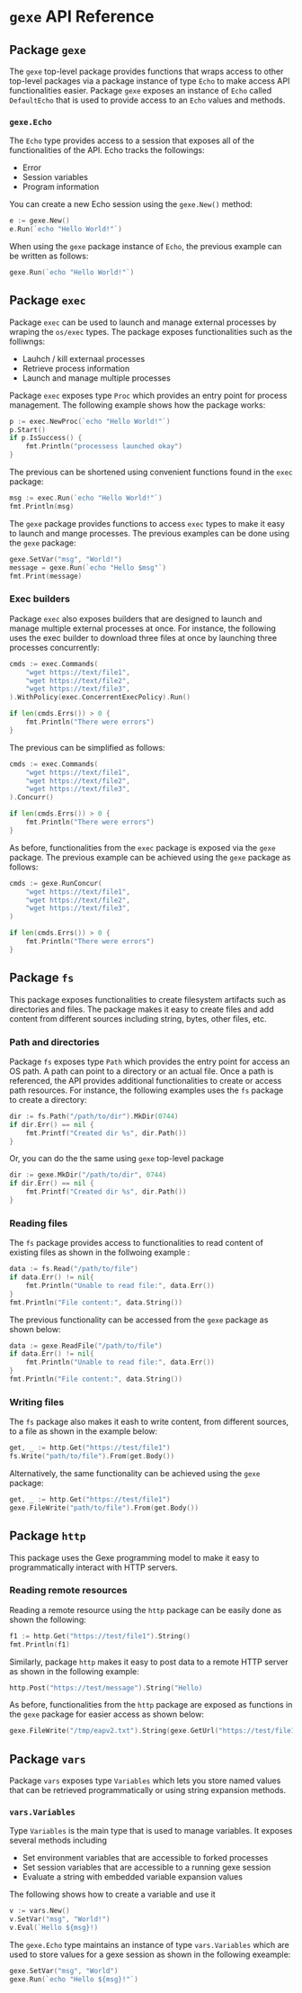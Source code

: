 # `gexe` API Reference

## Package `gexe`
The `gexe` top-level package provides functions that wraps access to other top-level packages via a package instance of type `Echo` to make access API functionalities easier. Package `gexe` exposes an instance of `Echo` called `DefaultEcho` that is used to provide access to an `Echo` values and methods.

### `gexe.Echo`
The `Echo` type provides access to a session that exposes all of the functionalities of the API. Echo tracks the followings:
* Error
* Session variables
* Program information

You can create a new Echo session using the `gexe.New()` method:

```go
e := gexe.New()
e.Run(`echo "Hello World!"`)
```

When using the `gexe` package instance of `Echo`, the previous example can be written as follows:

```go
gexe.Run(`echo "Hello World!"`)
```
## Package `exec`
Package `exec` can be used to launch and manage external processes by wraping the `os/exec` types.  The package exposes functionalities such as the folliwngs:
* Lauhch / kill externaal processes
* Retrieve process information
* Launch and manage multiple processes

Package `exec` exposes type `Proc` which provides an entry point for process management. The following example shows how the package works:

```go
p := exec.NewProc(`echo "Hello World!"`)
p.Start()
if p.IsSuccess() {
    fmt.Println("processess launched okay")
}
```

The previous can be shortened using convenient functions found in the `exec` package:

```go
msg := exec.Run(`echo "Hello World!"`)
fmt.Println(msg)
```

The `gexe` package provides functions to access `exec` types to make it easy to launch and mange processes. The previous examples can be done using the `gexe` package:

```go
gexe.SetVar("msg", "World!")
message = gexe.Run(`echo "Hello $msg"`)
fmt.Print(message)
```

### Exec builders
Package `exec` also exposes builders that are designed to launch and manage multiple external processes at once. For instance, the following uses the exec builder to download three files at once by launching three processes concurrently:

```go
cmds := exec.Commands(
    "wget https://text/file1",
    "wget https://text/file2",
    "wget https://text/file3",
).WithPolicy(exec.ConcerrentExecPolicy).Run()

if len(cmds.Errs()) > 0 {
    fmt.Println("There were errors")
}
```

The previous can be simplified as follows:

```go
cmds := exec.Commands(
    "wget https://text/file1",
    "wget https://text/file2",
    "wget https://text/file3",
).Concurr()

if len(cmds.Errs()) > 0 {
    fmt.Println("There were errors")
}
```
As before, functionalities from the `exec` package is exposed via the `gexe` package. The previous example can be achieved using the `gexe` package as follows:

```go
cmds := gexe.RunConcur(
    "wget https://text/file1",
    "wget https://text/file2",
    "wget https://text/file3",
)

if len(cmds.Errs()) > 0 {
    fmt.Println("There were errors")
}
```

## Package `fs`
This package exposes functionalities to create filesystem artifacts such as directories and files. The package makes it easy to create files and add content from different sources including string, bytes, other files, etc.

### Path and directories
Package `fs` exposes type `Path` which provides the entry point for access an OS path. A path can point to a directory or an actual file. Once a path is referenced, the API provides additional functionalities to create or access path resources.  For instance, the following examples uses the `fs` package to create a directory:

```go
dir := fs.Path("/path/to/dir").MkDir(0744)
if dir.Err() == nil {
    fmt.Printf("Created dir %s", dir.Path())
}
```

Or, you can do the the same using `gexe` top-level package

```go
dir := gexe.MkDir("/path/to/dir", 0744)
if dir.Err() == nil {
    fmt.Printf("Created dir %s", dir.Path())
}
```

### Reading files
The `fs` package provides access to functionalities to read content of existing files as shown in the follwoing example :

```go
data := fs.Read("/path/to/file")
if data.Err() != nil{
    fmt.Println("Unable to read file:", data.Err())
}
fmt.Println("File content:", data.String())
```

The previous functionality can be accessed from the `gexe` package as shown below:
```go
data := gexe.ReadFile("/path/to/file")
if data.Err() != nil{
    fmt.Println("Unable to read file:", data.Err())
}
fmt.Println("File content:", data.String())
```

### Writing files
The `fs` package also makes it eash to write content, from different sources, to a file as shown in the example below:

```go
get, _ := http.Get("https://test/file1")
fs.Write("path/to/file").From(get.Body())
```

Alternatively, the same functionality can be achieved using the `gexe` package:

```go
get, _ := http.Get("https://test/file1")
gexe.FileWrite("path/to/file").From(get.Body())
```

## Package `http`
This package uses the Gexe programming model to make it easy to programmatically interact with HTTP servers.

### Reading remote resources
Reading a remote resource using the `http` package can be easily done as shown the following:

```go
f1 := http.Get("https://test/file1").String()
fmt.Println(f1)
```
Similarly, package `http` makes it easy to post data to a remote HTTP server as shown in the following example:

```go
http.Post("https://test/message").String("Hello)
```

As before, functionalities from the `http` package are exposed as functions in the `gexe` package for easier access as shown below:

```go
gexe.FileWrite("/tmp/eapv2.txt").String(gexe.GetUrl("https://test/file1").String())
```

## Package `vars`
Package `vars` exposes type `Variables` which lets you store named values that can be retrieved programmatically or using string expansion methods.

### `vars.Variables`
Type `Variables` is the main type that is used to manage variables.  It exposes several methods including
* Set environment variables that are accessible to forked processes
* Set session variables that are accessible to a running gexe session
* Evaluate a string with embedded variable expansion values

The following shows how to create a variable and use it

```go
v := vars.New()
v.SetVar("msg", "World!")
v.Eval(`Hello ${msg}!)
```

The `gexe.Echo` type maintains an instance of type `vars.Variables` which are used to store values for a gexe session as shown in the following exeample:

```go
gexe.SetVar("msg", "World")
gexe.Run(`echo "Hello ${msg}!"`)
```
